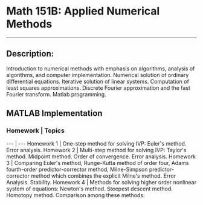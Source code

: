 # Math 151B: Applied Numerical Methods
----------------------------------------------------------------------------------------------------------------------

## Description:

Introduction to numerical methods with emphasis on algorithms, analysis of algorithms, and computer implementation. Numerical solution of ordinary differential equations. Iterative solution of linear systems. Computation of least squares approximations. Discrete Fourier approximation and the fast Fourier transform. Matlab programming.


## MATLAB Implementation

### Homework | Topics
--- | ---
Homework 1 | One-step method for solving IVP: Euler's method. Error analysis.
Homework 2 | Multi-step method for solving IVP: Taylor's method. Midpoint method. Order of convergence. Error analysis.
Homework 3 | Comparing Euler's method, Runge-Kutta method of order four, Adams fourth-order predictor-corrector method, Milne-Simpson predictor-corrector method which combines the explicit Milne's method. Error Analysis. Stability.
Homework 4 | Methods for solving higher order nonlinear system of equations: Newton's method. Steepest descent method. Homotopy method. Comparison among these methods.
